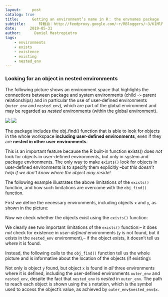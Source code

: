 ```yaml
---
layout:     post
catalog: true
title:      Getting an environment’s name in R： the envnames package
subtitle:      转载自：http://feedproxy.google.com/~r/RBloggers/~3/K1MlF56rBuc/
date:      2019-05-31
author:      Daniel Mastropietro
tags:
    - environments
    - exists
    - existence
    - existing
    - nested_env
---
```


### Looking for an object in nested environments

The following picture shows an environment space that highlights the connections between package and system environments (child `->` parent relationships) and in particular the use of user-defined environments (`outer_env` and `nested_env`), which are part of the global environment and may be regarded as *nested* environments (within the global environment).

![](https://i0.wp.com/www.milanor.net/blog/wp-content/uploads/2019/05/EnvironmentSpaceExample-1024x499.png?w=450&is-pending-load=1)
![](https://i0.wp.com/www.milanor.net/blog/wp-content/uploads/2019/05/EnvironmentSpaceExample-1024x499.png?w=450)


The package includes the obj_find() function that is able to look for objects in the whole workspace **including user-defined environments**, even if they are **nested in other user environments**.

This is an important feature because the R built-in function exists() does *not* look for objects in user-defined environments, but only in system and package environments. The only way to make `exists()` look for objects in user-defined environments is to specify them explicitly –*but this doesn’t help if we don’t know where the object may reside!*

The following example illustrates the above limitations of the `exists()` function, and how such limitations are overcome with the `obj_find()` function.

First we define the necessary environments, including objects `x` and `y`, as shown in the picture:

Now we check whether the objects exist using the `exists()` function:

We clearly see two important limitations of the `exists()` function:– it does *not* check for existence in *user-defined* environments (`y` is not found, but it exists in the `nested_env` environment),– if the object exists, it doesn’t tell us *where* it is found.

Instead, the following calls to the `obj_find()` function tell us the whole picture and is informative about the location of the objects (if existing):

Not only is object `y` found, but object `x` is found in *all* three environments where it is defined, including the user-defined environments `outer_env` and `nested_env`, despite the fact that `nested_env` is *nested* in `outer_env`. The path to reach each object is shown using the `$` notation, which is the symbol used to access the object’s value, as achieved by `outer_env$nested_env$x`.

